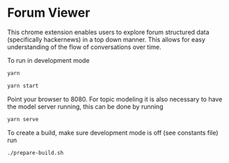 # Forum Viewer

This chrome extension enables users to explore forum structured data (specifically hackernews) in a top down manner. This allows for easy understanding of the flow of conversations over time.

To run in development mode  

```sh
yarn

yarn start
```
Point your browser to 8080. For topic modeling it is also necessary to have the model server running, this can be done by running

```sh
yarn serve
```

To create a build, make sure development mode is off (see constants file) run

```sh
./prepare-build.sh
```
